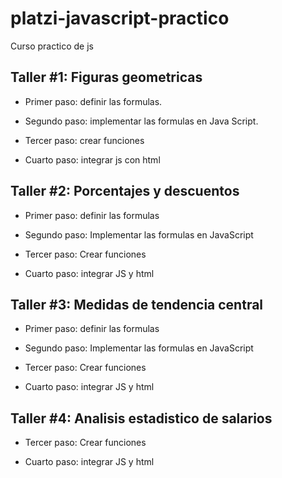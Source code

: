# platzi-javascript-practico
Curso practico de js

## Taller #1: Figuras geometricas

- Primer paso: definir las formulas.

- Segundo paso: implementar las formulas en Java Script.

- Tercer paso: crear funciones

- Cuarto paso: integrar js con html

## Taller #2: Porcentajes y descuentos

- Primer paso: definir las formulas

- Segundo paso: Implementar las formulas en JavaScript

- Tercer paso: Crear funciones

- Cuarto paso: integrar JS y html

## Taller #3: Medidas de tendencia central

- Primer paso: definir las formulas

- Segundo paso: Implementar las formulas en JavaScript

- Tercer paso: Crear funciones

- Cuarto paso: integrar JS y html

## Taller #4: Analisis estadistico de salarios

- Tercer paso: Crear funciones

- Cuarto paso: integrar JS y html
